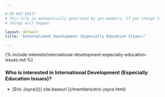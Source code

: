 ```yaml
---

# DO NOT EDIT!
# This file is automatically generated by get-members. If you change it, bad
# things will happen.

layout: default
title: "International Development (Especially Education Issues)"

---
```


{% include interests/international-development-especially-education-issues.md %}

### Who is interested in International Development (Especially Education Issues)?


* [Eric Joyce]({{ site.baseurl }}/members/eric-joyce.html)
